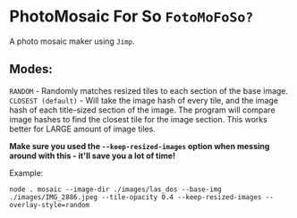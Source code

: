 # PhotoMosaic For So `FotoMoFoSo?` 

A photo mosaic maker using `Jimp`. 

## Modes:

`RANDOM` - Randomly matches resized tiles to each section of the base image.
`CLOSEST (default)` - Will take the image hash of every tile, and the image hash of each title-sized section of the image. The program will compare image hashes to find the closest tile for the image section. This works better for LARGE amount of image tiles.

**Make sure you used the `--keep-resized-images` option when messing around with this - it'll save you a lot of time!**

Example: 

`node . mosaic --image-dir ./images/las_dos --base-img ./images/IMG_2886.jpeg --tile-opacity 0.4 --keep-resized-images --overlay-style=random`